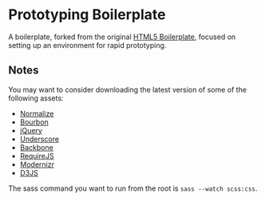 # Prototyping Boilerplate

A boilerplate, forked from the original [HTML5 Boilerplate](http://html5boilerplate.com), focused on setting up an environment for rapid prototyping.

## Notes

You may want to consider downloading the latest version of some of the following assets:

- [Normalize](http://necolas.github.io/normalize.css/)
- [Bourbon](http://bourbon.io)
- [jQuery](http://jquery.com)
- [Underscore](http://underscorejs.org)
- [Backbone](http://backbonejs.org)
- [RequireJS](http://requirejs.org)
- [Modernizr](http://modernizr.com)
- [D3JS](http://d3js.org)

The sass command you want to run from the root is `sass --watch scss:css`.